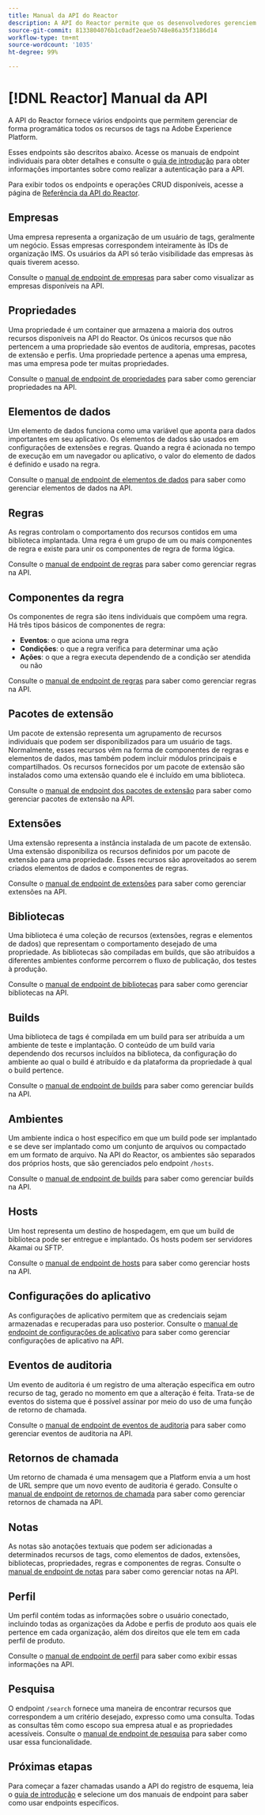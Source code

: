 ```yaml
---
title: Manual da API do Reactor
description: A API do Reactor permite que os desenvolvedores gerenciem de forma programática todos os recursos de tags na Adobe Experience Platform. Siga este manual para saber como executar operações importantes usando a API.
source-git-commit: 8133804076b1c0adf2eae5b748e86a35f3186d14
workflow-type: tm+mt
source-wordcount: '1035'
ht-degree: 99%

---
```


# [!DNL Reactor] Manual da API

A API do Reactor fornece vários endpoints que permitem gerenciar de forma programática todos os recursos de tags na Adobe Experience Platform.

Esses endpoints são descritos abaixo. Acesse os manuais de endpoint individuais para obter detalhes e consulte o [guia de introdução](./getting-started.md) para obter informações importantes sobre como realizar a autenticação para a API.

Para exibir todos os endpoints e operações CRUD disponíveis, acesse a página de [Referência da API do Reactor](https://www.adobe.io/experience-platform-apis/references/reactor/).

## Empresas

Uma empresa representa a organização de um usuário de tags, geralmente um negócio. Essas empresas correspondem inteiramente às IDs de organização IMS. Os usuários da API só terão visibilidade das empresas às quais tiverem acesso.

Consulte o [manual de endpoint de empresas](./endpoints/companies.md) para saber como visualizar as empresas disponíveis na API.

## Propriedades

Uma propriedade é um container que armazena a maioria dos outros recursos disponíveis na API do Reactor. Os únicos recursos que não pertencem a uma propriedade são eventos de auditoria, empresas, pacotes de extensão e perfis. Uma propriedade pertence a apenas uma empresa, mas uma empresa pode ter muitas propriedades.

Consulte o [manual de endpoint de propriedades](./endpoints/properties.md) para saber como gerenciar propriedades na API.

## Elementos de dados

Um elemento de dados funciona como uma variável que aponta para dados importantes em seu aplicativo. Os elementos de dados são usados em configurações de extensões e regras. Quando a regra é acionada no tempo de execução em um navegador ou aplicativo, o valor do elemento de dados é definido e usado na regra.

Consulte o [manual de endpoint de elementos de dados](./endpoints/data-elements.md) para saber como gerenciar elementos de dados na API.

## Regras

As regras controlam o comportamento dos recursos contidos em uma biblioteca implantada. Uma regra é um grupo de um ou mais componentes de regra e existe para unir os componentes de regra de forma lógica.

Consulte o [manual de endpoint de regras](./endpoints/rules.md) para saber como gerenciar regras na API.

## Componentes da regra

Os componentes de regra são itens individuais que compõem uma regra. Há três tipos básicos de componentes de regra:

* **Eventos**: o que aciona uma regra
* **Condições**: o que a regra verifica para determinar uma ação
* **Ações**: o que a regra executa dependendo de a condição ser atendida ou não

Consulte o [manual de endpoint de regras](./endpoints/rules.md) para saber como gerenciar regras na API.

## Pacotes de extensão

Um pacote de extensão representa um agrupamento de recursos individuais que podem ser disponibilizados para um usuário de tags. Normalmente, esses recursos vêm na forma de componentes de regras e elementos de dados, mas também podem incluir módulos principais e compartilhados. Os recursos fornecidos por um pacote de extensão são instalados como uma extensão quando ele é incluído em uma biblioteca.

Consulte o [manual de endpoint dos pacotes de extensão](./endpoints/extension-packages.md) para saber como gerenciar pacotes de extensão na API.

## Extensões

Uma extensão representa a instância instalada de um pacote de extensão. Uma extensão disponibiliza os recursos definidos por um pacote de extensão para uma propriedade. Esses recursos são aproveitados ao serem criados elementos de dados e componentes de regras.

Consulte o [manual de endpoint de extensões](./endpoints/extensions.md) para saber como gerenciar extensões na API.

## Bibliotecas

Uma biblioteca é uma coleção de recursos (extensões, regras e elementos de dados) que representam o comportamento desejado de uma propriedade. As bibliotecas são compiladas em builds, que são atribuídos a diferentes ambientes conforme percorrem o fluxo de publicação, dos testes à produção.

Consulte o [manual de endpoint de bibliotecas](./endpoints/libraries.md) para saber como gerenciar bibliotecas na API.

## Builds

Uma biblioteca de tags é compilada em um build para ser atribuída a um ambiente de teste e implantação. O conteúdo de um build varia dependendo dos recursos incluídos na biblioteca, da configuração do ambiente ao qual o build é atribuído e da plataforma da propriedade à qual o build pertence.

Consulte o [manual de endpoint de builds](./endpoints/builds.md) para saber como gerenciar builds na API.

## Ambientes

Um ambiente indica o host específico em que um build pode ser implantado e se deve ser implantado como um conjunto de arquivos ou compactado em um formato de arquivo. Na API do Reactor, os ambientes são separados dos próprios hosts, que são gerenciados pelo endpoint `/hosts`.

Consulte o [manual de endpoint de builds](./endpoints/builds.md) para saber como gerenciar builds na API.

## Hosts

Um host representa um destino de hospedagem, em que um build de biblioteca pode ser entregue e implantado. Os hosts podem ser servidores Akamai ou SFTP.

Consulte o [manual de endpoint de hosts](./endpoints/hosts.md) para saber como gerenciar hosts na API.

## Configurações do aplicativo

As configurações de aplicativo permitem que as credenciais sejam armazenadas e recuperadas para uso posterior. Consulte o [manual de endpoint de configurações de aplicativo](./endpoints/app-configurations.md) para saber como gerenciar configurações de aplicativo na API.

## Eventos de auditoria

Um evento de auditoria é um registro de uma alteração específica em outro recurso de tag, gerado no momento em que a alteração é feita. Trata-se de eventos do sistema que é possível assinar por meio do uso de uma função de retorno de chamada.

Consulte o [manual de endpoint de eventos de auditoria](./endpoints/audit-events.md) para saber como gerenciar eventos de auditoria na API.

## Retornos de chamada

Um retorno de chamada é uma mensagem que a Platform envia a um host de URL sempre que um novo evento de auditoria é gerado. Consulte o [manual de endpoint de retornos de chamada](./endpoints/callbacks.md) para saber como gerenciar retornos de chamada na API.

## Notas

As notas são anotações textuais que podem ser adicionadas a determinados recursos de tags, como elementos de dados, extensões, bibliotecas, propriedades, regras e componentes de regras. Consulte o [manual de endpoint de notas](./endpoints/notes.md) para saber como gerenciar notas na API.

## Perfil

Um perfil contém todas as informações sobre o usuário conectado, incluindo todas as organizações da Adobe e perfis de produto aos quais ele pertence em cada organização, além dos direitos que ele tem em cada perfil de produto.

Consulte o [manual de endpoint de perfil](./endpoints/profile.md) para saber como exibir essas informações na API.

## Pesquisa

O endpoint `/search` fornece uma maneira de encontrar recursos que correspondem a um critério desejado, expresso como uma consulta. Todas as consultas têm como escopo sua empresa atual e as propriedades acessíveis. Consulte o [manual de endpoint de pesquisa](./endpoints/search.md) para saber como usar essa funcionalidade.

## Próximas etapas

Para começar a fazer chamadas usando a API do registro de esquema, leia o [guia de introdução](./getting-started.md) e selecione um dos manuais de endpoint para saber como usar endpoints específicos.
